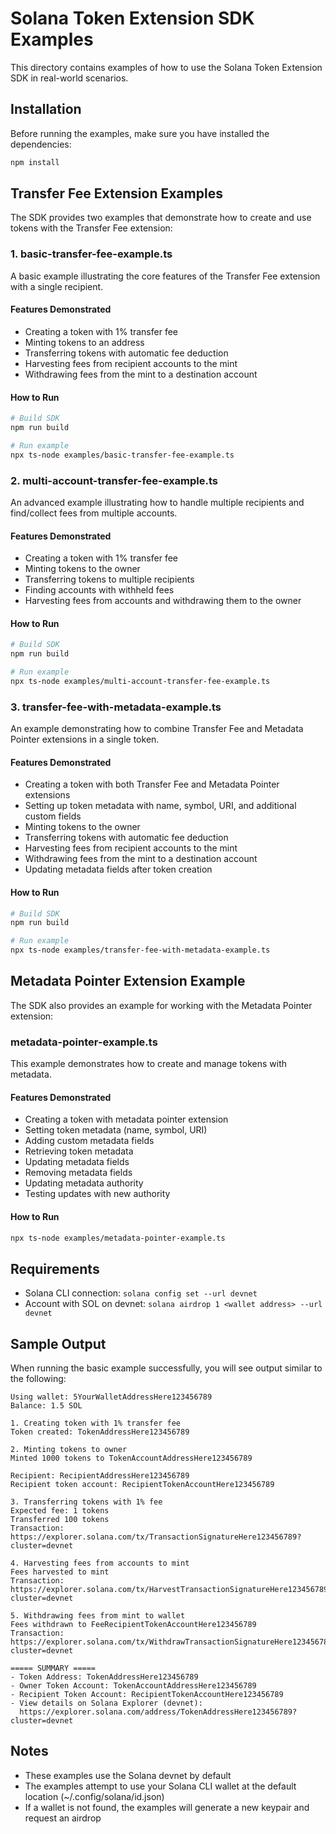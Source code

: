 # Solana Token Extension SDK Examples

This directory contains examples of how to use the Solana Token Extension SDK in real-world scenarios.

## Installation

Before running the examples, make sure you have installed the dependencies:

```bash
npm install
```

## Transfer Fee Extension Examples

The SDK provides two examples that demonstrate how to create and use tokens with the Transfer Fee extension:

### 1. basic-transfer-fee-example.ts

A basic example illustrating the core features of the Transfer Fee extension with a single recipient.

#### Features Demonstrated

- Creating a token with 1% transfer fee
- Minting tokens to an address
- Transferring tokens with automatic fee deduction
- Harvesting fees from recipient accounts to the mint
- Withdrawing fees from the mint to a destination account

#### How to Run

```bash
# Build SDK
npm run build

# Run example
npx ts-node examples/basic-transfer-fee-example.ts
```

### 2. multi-account-transfer-fee-example.ts

An advanced example illustrating how to handle multiple recipients and find/collect fees from multiple accounts.

#### Features Demonstrated

- Creating a token with 1% transfer fee
- Minting tokens to the owner
- Transferring tokens to multiple recipients
- Finding accounts with withheld fees
- Harvesting fees from accounts and withdrawing them to the owner

#### How to Run

```bash
# Build SDK
npm run build

# Run example
npx ts-node examples/multi-account-transfer-fee-example.ts
```

### 3. transfer-fee-with-metadata-example.ts

An example demonstrating how to combine Transfer Fee and Metadata Pointer extensions in a single token.

#### Features Demonstrated

- Creating a token with both Transfer Fee and Metadata Pointer extensions
- Setting up token metadata with name, symbol, URI, and additional custom fields
- Minting tokens to the owner
- Transferring tokens with automatic fee deduction
- Harvesting fees from recipient accounts to the mint
- Withdrawing fees from the mint to a destination account
- Updating metadata fields after token creation

#### How to Run

```bash
# Build SDK
npm run build

# Run example
npx ts-node examples/transfer-fee-with-metadata-example.ts
```

## Metadata Pointer Extension Example

The SDK also provides an example for working with the Metadata Pointer extension:

### metadata-pointer-example.ts

This example demonstrates how to create and manage tokens with metadata.

#### Features Demonstrated

- Creating a token with metadata pointer extension
- Setting token metadata (name, symbol, URI)
- Adding custom metadata fields
- Retrieving token metadata
- Updating metadata fields
- Removing metadata fields
- Updating metadata authority
- Testing updates with new authority

#### How to Run

```bash
npx ts-node examples/metadata-pointer-example.ts
```

## Requirements

- Solana CLI connection: `solana config set --url devnet`
- Account with SOL on devnet: `solana airdrop 1 <wallet address> --url devnet`

## Sample Output

When running the basic example successfully, you will see output similar to the following:

```
Using wallet: 5YourWalletAddressHere123456789
Balance: 1.5 SOL

1. Creating token with 1% transfer fee
Token created: TokenAddressHere123456789

2. Minting tokens to owner
Minted 1000 tokens to TokenAccountAddressHere123456789

Recipient: RecipientAddressHere123456789
Recipient token account: RecipientTokenAccountHere123456789

3. Transferring tokens with 1% fee
Expected fee: 1 tokens
Transferred 100 tokens
Transaction: https://explorer.solana.com/tx/TransactionSignatureHere123456789?cluster=devnet

4. Harvesting fees from accounts to mint
Fees harvested to mint
Transaction: https://explorer.solana.com/tx/HarvestTransactionSignatureHere123456789?cluster=devnet

5. Withdrawing fees from mint to wallet
Fees withdrawn to FeeRecipientTokenAccountHere123456789
Transaction: https://explorer.solana.com/tx/WithdrawTransactionSignatureHere123456789?cluster=devnet

===== SUMMARY =====
- Token Address: TokenAddressHere123456789
- Owner Token Account: TokenAccountAddressHere123456789
- Recipient Token Account: RecipientTokenAccountHere123456789
- View details on Solana Explorer (devnet):
  https://explorer.solana.com/address/TokenAddressHere123456789?cluster=devnet
```

## Notes

- These examples use the Solana devnet by default
- The examples attempt to use your Solana CLI wallet at the default location (~/.config/solana/id.json)
- If a wallet is not found, the examples will generate a new keypair and request an airdrop 
